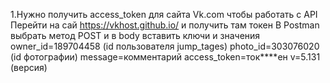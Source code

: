 1.Нужно получить access_token для сайта Vk.com чтобы работать с API
Перейти на сай https://vkhost.github.io/ и получить там токен
В Postman выбрать метод POST и в body вставить ключи и значения 
owner_id=189704458 (id пользователя jump_tages)
photo_id=303076020 (id фотографии)
message=комментарий
access_token=ток****ен
v=5.131 (версия)


